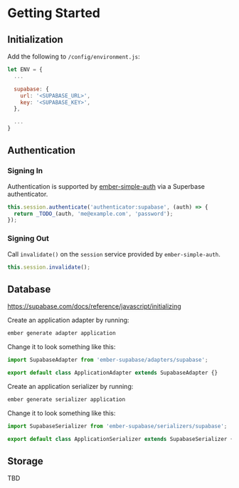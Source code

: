 Getting Started
==============================================================================

Initialization
------------------------------------------------------------------------------

Add the following to `/config/environment.js`:

```javascript
let ENV = {
  ...

  supabase: {
    url: '<SUPABASE_URL>',
    key: '<SUPABASE_KEY>',
  },

  ...
}
```


Authentication
------------------------------------------------------------------------------

### Signing In

Authentication is supported by [ember-simple-auth](https://github.com/simplabs/ember-simple-auth) via a Superbase authenticator.

```javascript
this.session.authenticate('authenticator:supabase', (auth) => {
  return _TODO_(auth, 'me@example.com', 'password');
});
```

### Signing Out

Call `invalidate()` on the `session` service provided by `ember-simple-auth`.

```javascript
this.session.invalidate();
```


Database
------------------------------------------------------------------------------

https://supabase.com/docs/reference/javascript/initializing

Create an application adapter by running:

```bash
ember generate adapter application
```

Change it to look something like this:

```javascript
import SupabaseAdapter from 'ember-supabase/adapters/supabase';

export default class ApplicationAdapter extends SupabaseAdapter {}
```

Create an application serializer by running:

```bash
ember generate serializer application
```

Change it to look something like this:

```javascript
import SupabaseSerializer from 'ember-supabase/serializers/supabase';

export default class ApplicationSerializer extends SupabaseSerializer {}
```


Storage
------------------------------------------------------------------------------

TBD

